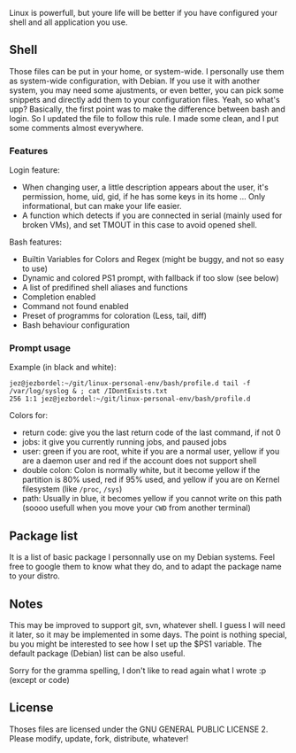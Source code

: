 Linux is powerfull, but youre life will be better if you have configured your shell and all application you use.


## Shell 

Those files can be put in your home, or system-wide. I personally use them as system-wide configuration, with Debian. If you use it with another system, you may need some ajustments, or even better, you can pick some snippets and directly add them to your configuration files.
Yeah, so what's upp? Basically, the first point was to make the difference between bash and login. So I updated the file to follow this rule. I made some clean, and I put some comments almost everywhere. 

### Features

Login feature:
* When changing user, a little description appears about the user, it's permission, home, uid, gid, if he has some keys in its home ... Only informational, but can make your life easier.
* A function which detects if you are connected in serial (mainly used for broken VMs), and set TMOUT in this case to avoid opened shell.

Bash features: 
* Builtin Variables for Colors and Regex (might be buggy, and not so easy to use)
* Dynamic and colored PS1 prompt, with fallback if too slow (see below)
* A list of predifined shell aliases and functions
* Completion enabled
* Command not found enabled
* Preset of programms for coloration (Less, tail, diff)
* Bash behaviour configuration

### Prompt usage
Example (in black and white):
```
jez@jezbordel:~/git/linux-personal-env/bash/profile.d tail -f /var/log/syslog & ; cat /IDontExists.txt
256 1:1 jez@jezbordel:~/git/linux-personal-env/bash/profile.d
```
Colors for:
* return code: give you the last return code of the last command, if not 0
* jobs: it give you currently running jobs, and paused jobs
* user: green if you are root, white if you are a normal user, yellow if you are a daemon user and red if the account does not support shell
* double colon: Colon is normally white, but it become yellow if the partition is 80% used, red if 95% used, and yellow if you are on Kernel filesystem (like ``/proc``, ``/sys``)
* path: Usually in blue, it becomes yellow if you cannot write on this path (soooo usefull when you move your ``CWD`` from another terminal)

## Package list

It is a list of basic package I personnally use on my Debian systems. Feel free to google them to know what they do, and to adapt the package name to your distro.


## Notes

This may be improved to support git, svn, whatever shell. I guess I will need it later, so it may be implemented in some days. The point is nothing special, bu you might be interested to see how I set up the $PS1 variable. The default package (Debian) list can be also useful.

Sorry for the gramma spelling, I don't like to read again what I wrote :p (except or code)

## License

Thoses files are licensed under the GNU GENERAL PUBLIC LICENSE 2. Please modify, update, fork, distribute, whatever!
